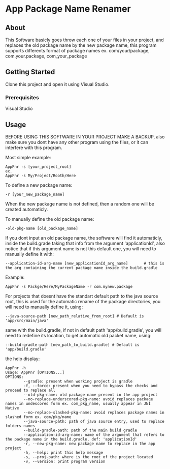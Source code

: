 # App Package Name Renamer

## About
This Software basicly goes throw each one of your files in your project, and replaces the old package name by the new package name, this program supports differents format of package names ex. com/your/package, com.your.package, com_your_package

## Getting Started
Clone this project and open it using Visual Studio.

### Prerequisites

Visual Studio

## Usage
BEFORE USING THIS SOFTWARE IN YOUR PROJECT MAKE A BACKUP, also make sure you dont have any other program using the files, or it can interfere with this program.

Most simple example:

```
AppPnr -s [your_project_root] 
ex.
AppPnr -s My/Project/Rooth/Here
```

To define a new package name:
```
-r [your_new_package_name]
```
When the new package name is not defined, then a random one will be created automaticly.

To manually define the old package name:
```
-old-pkg-name [old_package_name]
```
If you dont input an old package name, the software will find it automaticly, inside the build.grade taking that info from the argument 'applicationId', also notice that if this argument name is not this default one, you will need to manually define it with:

```
--application-id-arg-name [new_applicationId_arg_name]       # this is the arg containing the current package name inside the build.gradle
```

Example:
```
AppPnr -s Packge/Here/MyPackageName -r com.mynew.package
```
For projects that doesnt have the standart default path to the java source root, this is used for the automatic rename of the package directories, you will need to manually define it, using:
```
--java-source-path [new_path_relative_from_root] # Default is 'app/src/main/java'
```
same with the build.gradle, if not in default path 'app/build.gradle', you will need to redefine its location, to get automatic old packet name, using:
```
--build-gradle-path [new_path_to_build.gradle] # Default is 'app/build.gradle'
```
the help display:
```
AppPnr -h
Usage: AppPnr [OPTIONS...]
OPTIONS:
        --gradle: present when working project is gradle
        -f, --force: present when you need to bypass the checks and proceed to replace all
        --old-pkg-name: old package name present in the app project
        --no-replace-underscored-pkg-name: avoid replaces package names in undescored form ex. com_pkg_name, usually appear in JNI Native
        --no-replace-slashed-pkg-name: avoid replaces package names in slashed form ex. com/pkg/name
        --java-source-path: path of java source entry, used to replace folders names
        --build-gradle-path: path of the main build gradle
        --application-id-arg-name: name of the argument that refers to the package name in the build.gradle, def: 'applicationId'
        -r, --new-pkg-name: new package name to replace in the app project
        -h, --help: print this help message
        -s, --proj-path: where is the root of the project located
        -v, --version: print program version
```
